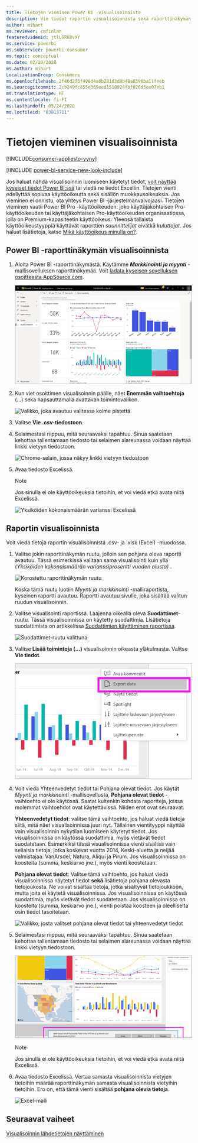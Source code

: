 ```yaml
---
title: Tietojen vieminen Power BI -visualisoinnista
description: Vie tiedot raportin visualisoinnista sekä raporttinäkymän visualisoinnista ja avaa ne Excelissä.
author: mihart
ms.reviewer: cmfinlan
featuredvideoid: jtlLGRKBvXY
ms.service: powerbi
ms.subservice: powerbi-consumer
ms.topic: conceptual
ms.date: 02/20/2020
ms.author: mihart
LocalizationGroup: Consumers
ms.openlocfilehash: 2f46d2f5f496d4a8b281d3d8b48a0398ba11feeb
ms.sourcegitcommit: 2cb249fc855e369eed1518924fbf026d5ee07eb1
ms.translationtype: HT
ms.contentlocale: fi-FI
ms.lasthandoff: 05/24/2020
ms.locfileid: "83813711"
---
```

# <a name="export-data-from-a-visual"></a>Tietojen vieminen visualisoinnista

[!INCLUDE[consumer-appliesto-yyny](../includes/consumer-appliesto-yyny.md)]

[!INCLUDE [power-bi-service-new-look-include](../includes/power-bi-service-new-look-include.md)]

Jos haluat nähdä visualisoinnin luomiseen käytetyt tiedot, [voit näyttää kyseiset tiedot Power BI:ssä](end-user-show-data.md) tai viedä ne tiedot Exceliin. Tietojen vienti edellyttää sopivaa käyttöoikeutta sekä sisällön muokkausoikeuksia. Jos vieminen ei onnistu, ota yhteys Power BI -järjestelmänvalvojaasi. Tietojen vieminen vaatii Power BI Pro -käyttöoikeuden: joko käyttäjäkohtaisen Pro-käyttöoikeuden tai käyttäjäkohtaisen Pro-käyttöoikeuden organisaatiossa, jolla on Premium-kapasiteetin käyttöoikeus. Yleensä tällaista käyttöoikeustyyppiä käyttävät raporttien *suunnittelijat* eivätkä *kuluttajat*. Jos haluat lisätietoja, katso [Mikä käyttöoikeus minulla on?](end-user-license.md).


## <a name="from-a-visual-on-a-power-bi-dashboard"></a>Power BI -raporttinäkymän visualisoinnista

1. Aloita Power BI -raporttinäkymästä. Käytämme ***Markkinointi ja myynti*** -mallisovelluksen raporttinäkymää. Voit [ladata kyseisen sovelluksen osoitteesta AppSource.com](https://appsource.microsoft.com/en-us/product/power-bi/microsoft-retail-analysis-sample.salesandmarketingsample
).

    ![Sovelluksen raporttinäkymä](media/end-user-export/power-bi-dashboards.png)

2. Kun viet osoittimen visualisoinnin päälle, näet **Enemmän vaihtoehtoja** (...) sekä napsauttamalla avattavan toimintovalikon.

    ![Valikko, joka avautuu valitessa kolme pistettä](media/end-user-export/power-bi-options-menu.png)

3. Valitse **Vie .csv-tiedostoon**.

4. Selaimestasi riippuu, mitä seuraavaksi tapahtuu. Sinua saatetaan kehottaa tallentamaan tiedosto tai selaimen alareunassa voidaan näyttää linkki vietyyn tiedostoon. 

    ![Chrome-selain, jossa näkyy linkki vietyyn tiedostoon](media/end-user-export/power-bi-dashboard-exports.png)

5. Avaa tiedosto Excelissä. 

    > [!NOTE]
    > Jos sinulla ei ole käyttöoikeuksia tietoihin, et voi viedä etkä avata niitä Excelissä.  

    ![Yksiköiden kokonaismäärän varianssi Excelissä](media/end-user-export/power-bi-excel.png)


## <a name="from-a-visual-in-a-report"></a>Raportin visualisoinnista
Voit viedä tietoja raportin visualisoinnista .csv- ja .xlsx (Excel) -muodossa. 

1. Valitse jokin raporttinäkymän ruutu, jolloin sen pohjana oleva raportti avautuu.  Tässä esimerkissä valitaan sama visualisointi kuin yllä (*Yksiköiden kokonaismäärän varianssiprosentti vuoden alusta)* . 

    ![Korostettu raporttinäkymän ruutu](media/end-user-export/power-bi-export-reports.png)

    Koska tämä ruutu luotiin *Myynti ja markkinointi* -malliraportista, kyseinen raportti avautuu. Raportti avautuu sivulle, joka sisältää valitun ruudun visualisoinnin. 

2. Valitse visualisointi raportissa. Laajenna oikealla oleva **Suodattimet**-ruutu. Tässä visualisoinnissa on käytetty suodattimia. Lisätietoja suodattimista on artikkelissa [Suodattimien käyttäminen raportissa](end-user-report-filter.md).

    ![Suodattimet-ruutu valittuna](media/end-user-export/power-bi-export-filter.png)


3. Valitse **Lisää toimintoja (...)** visualisoinnin oikeasta yläkulmasta. Valitse **Vie tiedot**.

    ![Avattavasta valikosta valittujen tietojen vieminen](media/end-user-export/power-bi-export-report.png)

4. Voit viedä Yhteenvedetyt tiedot tai Pohjana olevat tiedot. Jos käytät *Myynti ja markkinointi* -mallisovellusta, **Pohjana olevat tiedot** -vaihtoehto ei ole käytössä. Saatat kuitenkin kohdata raportteja, joissa molemmat vaihtoehdot ovat käytettävissä. Niiden erot ovat seuraavat.

    **Yhteenvedetyt tiedot**: valitse tämä vaihtoehto, jos haluat viedä tietoja siitä, mitä näet visualisoinnissa juuri nyt.  Tällainen vientityyppi näyttää vain visualisoinnin nykytilan luomiseen käytetyt tiedot. Jos visualisoinnissa on käytössä suodattimia, myös vietävät tiedot suodatetaan. Esimerkiksi tässä visualisoinnissa vienti sisältää vain sellaisia tietoja, jotka koskevat vuotta 2014, Keski-aluetta ja neljää valmistajaa: VanArsdel, Natura, Aliqui ja Pirum. Jos visualisoinnissa on koosteita (summa, keskiarvo jne.), myös vienti koostetaan. 
  

    **Pohjana olevat tiedot**: Valitse tämä vaihtoehto, jos haluat viedä visualisoinnissa näytetyt tiedot **sekä** lisätietoja pohjana olevasta tietojoukosta.  Ne voivat sisältää tietoja, jotka sisältyvät tietojoukkoon, mutta joita ei käytetä visualisoinnissa. Jos visualisoinnissa on käytössä suodattimia, myös vietävät tiedot suodatetaan.  Jos visualisoinnissa on koosteita (summa, keskiarvo jne.), vienti poistaa koosteen ja oleelliselta osin tiedot tasoitetaan. 

    ![Valikko, josta valitset pohjana olevat tiedot tai yhteenvedetyt tiedot](media/end-user-export/power-bi-export-underlying.png)

5. Selaimestasi riippuu, mitä seuraavaksi tapahtuu. Sinua saatetaan kehottaa tallentamaan tiedosto tai selaimen alareunassa voidaan näyttää linkki vietyyn tiedostoon. 

    ![Viety tiedosto näytettynä Microsoft Edge -selaimessa](media/end-user-export/power-bi-export-edge-browser.png)

    > [!NOTE]
    > Jos sinulla ei ole käyttöoikeuksia tietoihin, et voi viedä etkä avata niitä Excelissä.  


6. Avaa tiedosto Excelissä. Vertaa samasta visualisoinnista vietyjen tietoihin määrää raporttinäkymän samasta visualisoinnista vietyihin tietoihin. Ero on, että tämä vienti sisältää **pohjana olevia tietoja**. 

    ![Excel-malli](media/end-user-export/power-bi-underlying.png)

## <a name="next-steps"></a>Seuraavat vaiheet

[Visualisoinnin lähdetietojen näyttäminen](end-user-show-data.md)